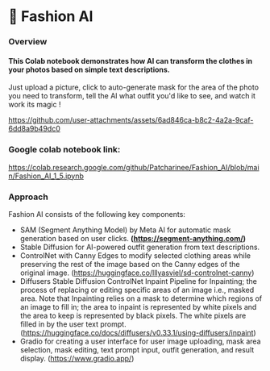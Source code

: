 
# :dress: Fashion AI

### Overview

#### This Colab notebook demonstrates how AI can transform the clothes in your photos based on simple text descriptions.  
Just upload a picture, click to auto-generate mask for the area of the photo you need to transform, tell the AI what outfit you'd like to see, and watch it work its magic !  


https://github.com/user-attachments/assets/6ad846ca-b8c2-4a2a-9caf-6dd8a9b49dc0




### Google colab notebook link:
https://colab.research.google.com/github/Patcharinee/Fashion_AI/blob/main/Fashion_AI_1_5.ipynb


### Approach
Fashion AI consists of the following key components:

- SAM (Segment Anything Model) by Meta AI for automatic mask generation based on user clicks. **(**https://segment-anything.com/**)**
- Stable Diffusion for AI-powered outfit generation from text descriptions.
- ControlNet with Canny Edges to modify selected clothing areas while preserving the rest of the image based on the Canny edges of the original image. (https://huggingface.co/lllyasviel/sd-controlnet-canny)
- Diffusers Stable Diffusion ControlNet Inpaint Pipeline for Inpainting; the process of replacing or editing specific areas of an image i.e., masked area. Note that Inpainting relies on a mask to determine which regions of an image to fill in; the area to inpaint is represented by white pixels and the area to keep is represented by black pixels. The white pixels are filled in by the user text prompt. (https://huggingface.co/docs/diffusers/v0.33.1/using-diffusers/inpaint)
- Gradio for creating a user interface for user image uploading, mask area selection, mask editing, text prompt input, outfit generation, and result display. (https://www.gradio.app/)
